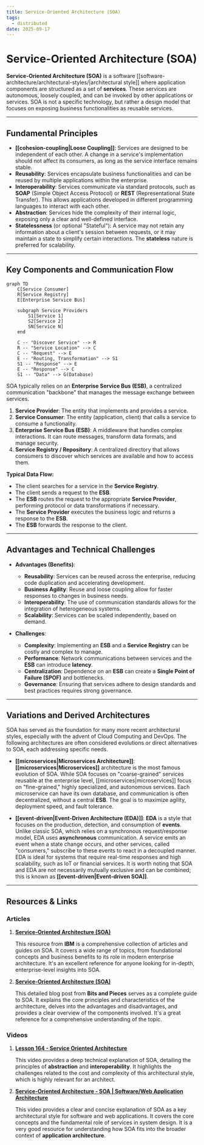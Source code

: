 ```yaml
---
title: Service-Oriented Architecture (SOA)
tags:
  - distributed
date: 2025-09-17
---
```

# Service-Oriented Architecture (SOA)

**Service-Oriented Architecture (SOA)** is a software [[software-architecture/architectural-styles/|architectural style]] where application components are structured as a set of **services**. These services are autonomous, loosely coupled, and can be invoked by other applications or services. SOA is not a specific technology, but rather a design model that focuses on exposing business functionalities as reusable services.

---

## Fundamental Principles

* **[[cohesion-coupling|Loose Coupling]]**: Services are designed to be independent of each other. A change in a service's implementation should not affect its consumers, as long as the service interface remains stable.
* **Reusability**: Services encapsulate business functionalities and can be reused by multiple applications within the enterprise.
* **Interoperability**: Services communicate via standard protocols, such as **SOAP** (Simple Object Access Protocol) or **REST** (Representational State Transfer). This allows applications developed in different programming languages to interact with each other.
* **Abstraction**: Services hide the complexity of their internal logic, exposing only a clear and well-defined interface.
* **Statelessness** (or optional "Stateful"): A service may not retain any information about a client's session between requests, or it may maintain a state to simplify certain interactions. The **stateless** nature is preferred for scalability.

---

## Key Components and Communication Flow

```mermaid
graph TD
    C[Service Consumer]
    R[Service Registry]
    E[Enterprise Service Bus]

    subgraph Service Providers
        S1[Service 1]
        S2[Service 2]
        SN[Service N]
    end

    C -- "Discover Service" --> R
    R -- "Service Location" --> C
    C -- "Request" --> E
    E -- "Routing, Transformation" --> S1
    S1 -- "Response" --> E
    E -- "Response" --> C
    S1 -- "Data" --> G(Database)
```

SOA typically relies on an **Enterprise Service Bus (ESB)**, a centralized communication "backbone" that manages the message exchange between services.

1.  **Service Provider**: The entity that implements and provides a service.
2.  **Service Consumer**: The entity (application, client) that calls a service to consume a functionality.
3.  **Enterprise Service Bus (ESB)**: A middleware that handles complex interactions. It can route messages, transform data formats, and manage security.
4.  **Service Registry / Repository**: A centralized directory that allows consumers to discover which services are available and how to access them.

**Typical Data Flow:**
* The client searches for a service in the **Service Registry**.
* The client sends a request to the **ESB**.
* The **ESB** routes the request to the appropriate **Service Provider**, performing protocol or data transformations if necessary.
* The **Service Provider** executes the business logic and returns a response to the **ESB**.
* The **ESB** forwards the response to the client.

---

## Advantages and Technical Challenges

* **Advantages (Benefits)**:
    * **Reusability**: Services can be reused across the enterprise, reducing code duplication and accelerating development.
    * **Business Agility**: Reuse and loose coupling allow for faster responses to changes in business needs.
    * **Interoperability**: The use of communication standards allows for the integration of heterogeneous systems.
    * **Scalability**: Services can be scaled independently, based on demand.

* **Challenges**:
    * **Complexity**: Implementing an **ESB** and a **Service Registry** can be costly and complex to manage.
    * **Performance**: Network communications between services and the **ESB** can introduce **latency**.
    * **Centralization**: Dependence on an **ESB** can create a **Single Point of Failure (SPOF)** and bottlenecks.
    * **Governance**: Ensuring that services adhere to design standards and best practices requires strong governance.

---

## Variations and Derived Architectures

SOA has served as the foundation for many more recent architectural styles, especially with the advent of Cloud Computing and DevOps. The following architectures are often considered evolutions or direct alternatives to SOA, each addressing specific needs.

* **[[microservices|Microservices Architecture]]**: **[[microservices|Microservices]]** architecture is the most famous evolution of SOA. While SOA focuses on "coarse-grained" services reusable at the enterprise level, [[microservices|microservices]] focus on "fine-grained," highly specialized, and autonomous services. Each microservice can have its own database, and communication is often decentralized, without a central **ESB**. The goal is to maximize agility, deployment speed, and fault tolerance.

* **[[event-driven|Event-Driven Architecture (EDA)]]**: **EDA** is a style that focuses on the production, detection, and consumption of **events**. Unlike classic SOA, which relies on a synchronous request/response model, EDA uses **asynchronous** communication. A service emits an event when a state change occurs, and other services, called "consumers," subscribe to these events to react in a decoupled manner. EDA is ideal for systems that require real-time responses and high scalability, such as IoT or financial services. It is worth noting that SOA and EDA are not necessarily mutually exclusive and can be combined; this is known as **[[event-driven|Event-driven SOA]]**.

---

## **Resources & Links**

### **Articles**

1.  **[Service-Oriented Architecture (SOA)](https://www.ibm.com/think/topics/soa)**

    This resource from **IBM** is a comprehensive collection of articles and guides on SOA. It covers a wide range of topics, from foundational concepts and business benefits to its role in modern enterprise architecture. It's an excellent reference for anyone looking for in-depth, enterprise-level insights into SOA.

2.  **[Service-Oriented Architecture (SOA)](https://blog.bitsrc.io/service-oriented-architecture-soa-31c88eeeeb1b)**

    This detailed blog post from **Bits and Pieces** serves as a complete guide to SOA. It explains the core principles and characteristics of the architecture, delves into the advantages and disadvantages, and provides a clear overview of the components involved. It's a great reference for a comprehensive understanding of the topic.

### **Videos**

1.  **[Lesson 164 - Service Oriented Architecture](https://www.youtube.com/watch?v=9fn4vGEKFs8)**

    This video provides a deep technical explanation of SOA, detailing the principles of **abstraction** and **interoperability**. It highlights the challenges related to the cost and complexity of this architectural style, which is highly relevant for an architect.

2.  **[Service-Oriented Architecture - SOA | Software/Web Application Architecture](https://www.youtube.com/watch?v=jNiEMmoTDoE)**

    This video provides a clear and concise explanation of SOA as a key architectural style for software and web applications. It covers the core concepts and the fundamental role of services in system design. It is a very good resource for understanding how SOA fits into the broader context of **application architecture**.